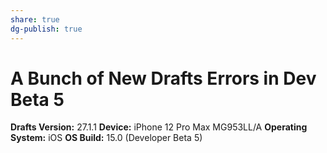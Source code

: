 ```yaml
---
share: true
dg-publish: true
---
```

# A Bunch of New Drafts Errors in Dev Beta 5


**Drafts Version:** 27.1.1
**Device:** iPhone 12 Pro Max MG953LL/A
**Operating System:** iOS 
**OS Build:** 15.0 (Developer Beta 5)